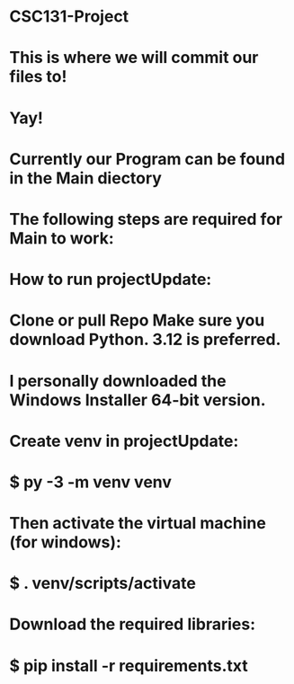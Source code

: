 # CSC131-Project

# This is where we will commit our files to!
# Yay!

# Currently our Program can be found in the Main diectory
# The following steps are required for Main to work:


# How to run projectUpdate:

# Clone or pull Repo Make sure you download Python. 3.12 is preferred. 
# I personally downloaded the Windows Installer 64-bit version.
# Create venv in projectUpdate:
# $ py -3 -m venv venv
# Then activate the virtual machine (for windows):
# $ . venv/scripts/activate
# Download the required libraries:
# $ pip install -r requirements.txt



